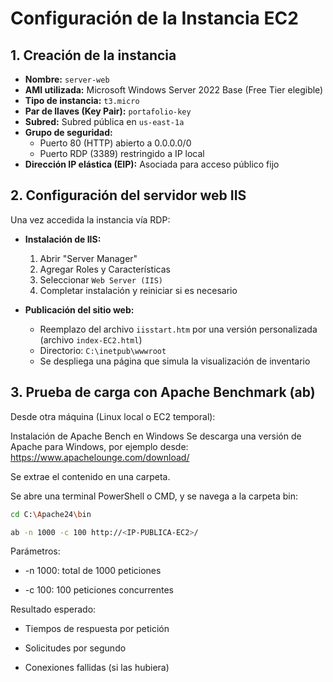 # Configuración de la Instancia EC2

## 1. Creación de la instancia

- **Nombre:** `server-web`
- **AMI utilizada:** Microsoft Windows Server 2022 Base (Free Tier elegible)
- **Tipo de instancia:** `t3.micro`
- **Par de llaves (Key Pair):** `portafolio-key`
- **Subred:** Subred pública en `us-east-1a`
- **Grupo de seguridad:**  
  - Puerto 80 (HTTP) abierto a 0.0.0.0/0  
  - Puerto RDP (3389) restringido a IP local  
- **Dirección IP elástica (EIP):** Asociada para acceso público fijo

## 2. Configuración del servidor web IIS

Una vez accedida la instancia vía RDP:

- **Instalación de IIS:**
  1. Abrir "Server Manager"
  2. Agregar Roles y Características
  3. Seleccionar `Web Server (IIS)`
  4. Completar instalación y reiniciar si es necesario

- **Publicación del sitio web:**
  - Reemplazo del archivo `iisstart.htm` por una versión personalizada (archivo `index-EC2.html`)
  - Directorio: `C:\inetpub\wwwroot`
  - Se despliega una página que simula la visualización de inventario

## 3. Prueba de carga con Apache Benchmark (ab)

Desde otra máquina (Linux local o EC2 temporal):

Instalación de Apache Bench en Windows
Se descarga una versión de Apache para Windows, por ejemplo desde:
https://www.apachelounge.com/download/

Se extrae el contenido en una carpeta.

Se abre una terminal PowerShell o CMD, y se navega a la carpeta bin:

```bash
cd C:\Apache24\bin
```

```bash
ab -n 1000 -c 100 http://<IP-PUBLICA-EC2>/
```

Parámetros:

- -n 1000: total de 1000 peticiones

- -c 100: 100 peticiones concurrentes

Resultado esperado:

- Tiempos de respuesta por petición

- Solicitudes por segundo

- Conexiones fallidas (si las hubiera)